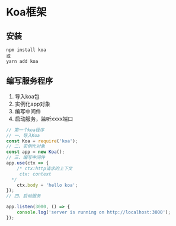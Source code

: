 # Koa框架

## 安装

```
npm install koa
或
yarn add koa
```



## 编写服务程序

1. 导入koa包
2. 实例化app对象
3. 编写中间件
4. 启动服务，监听xxxx端口

```js
// 第一个koa程序
// 一、导入Koa
const Koa = require('koa');
// 二、实例化对象
const app = new Koa();
// 三、编写中间件
app.use(ctx => {
	/* ctx:http请求的上下文
     ctx: context
  */
	ctx.body = 'hello koa';
});
// 四、启动服务

app.listen(3000, () => {
	console.log('server is running on http://localhost:3000');
});

```

